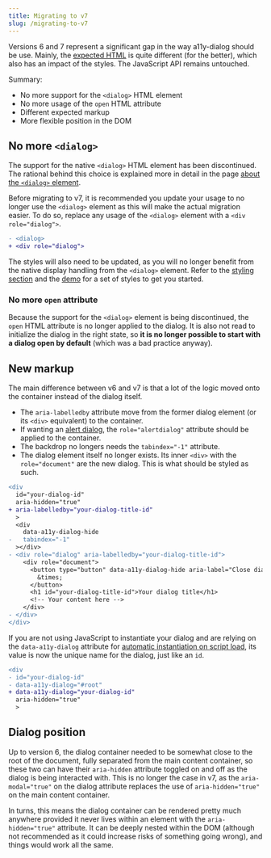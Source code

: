 ```yaml
---
title: Migrating to v7
slug: /migrating-to-v7
---
```


Versions 6 and 7 represent a significant gap in the way a11y-dialog should be use. Mainly, the [expected HTML](./usage.markup.md) is quite different (for the better), which also has an impact of the styles. The JavaScript API remains untouched.

Summary:

- No more support for the `<dialog>` HTML element
- No more usage of the `open` HTML attribute
- Different expected markup
- More flexible position in the DOM

## No more `<dialog>`

The support for the native `<dialog>` HTML element has been discontinued. The rational behind this choice is explained more in detail in the page [about the `<dialog>` element](./further_reading.dialog_element.md).

Before migrating to v7, it is recommended you update your usage to no longer use the `<dialog>` element as this will make the actual migration easier. To do so, replace any usage of the `<dialog>` element with a `<div role="dialog">`.

```diff
- <dialog>
+ <div role="dialog">
```

The styles will also need to be updated, as you will no longer benefit from the native display handling from the `<dialog>` element. Refer to the [styling section](./usage.styling.md) and the [demo](https://codesandbox.io/s/a11y-dialog-v7-pnwqu) for a set of styles to get you started.

### No more `open` attribute

Because the support for the `<dialog>` element is being discontinued, the `open` HTML attribute is no longer applied to the dialog. It is also not read to initialize the dialog in the right state, so **it is no longer possible to start with a dialog open by default** (which was a bad practice anyway).

## New markup

The main difference between v6 and v7 is that a lot of the logic moved onto the container instead of the dialog itself.

- The `aria-labelledby` attribute move from the former dialog element (or its `<div>` equivalent) to the container.
- If wanting an [alert dialog](./advanced.alert_dialog.md), the `role="alertdialog"` attribute should be applied to the container.
- The backdrop no longers needs the `tabindex="-1"` attribute.
- The dialog element itself no longer exists. Its inner `<div>` with the `role="document"` are the new dialog. This is what should be styled as such.

```diff
<div
  id="your-dialog-id"
  aria-hidden="true"
+ aria-labelledby="your-dialog-title-id"
  >
  <div
    data-a11y-dialog-hide
-   tabindex="-1"
  ></div>
- <div role="dialog" aria-labelledby="your-dialog-title-id">
    <div role="document">
      <button type="button" data-a11y-dialog-hide aria-label="Close dialog">
        &times;
      </button>
      <h1 id="your-dialog-title-id">Your dialog title</h1>
      <!-- Your content here -->
    </div>
- </div>
</div>
```

If you are not using JavaScript to instantiate your dialog and are relying on the `data-a11y-dialog` attribute for [automatic instantiation on script load](./usage.instantiation.md), its value is now the unique name for the dialog, just like an `id`.

```diff
<div
- id="your-dialog-id"
- data-a11y-dialog="#root"
+ data-a11y-dialog="your-dialog-id"
  aria-hidden="true"
  >
```

## Dialog position

Up to version 6, the dialog container needed to be somewhat close to the root of the document, fully separated from the main content container, so these two can have their `aria-hidden` attribute toggled on and off as the dialog is being interacted with. This is no longer the case in v7, as the `aria-modal="true"` on the dialog attribute replaces the use of `aria-hidden="true"` on the main content container.

In turns, this means the dialog container can be rendered pretty much anywhere provided it never lives within an element with the `aria-hidden="true"` attribute. It can be deeply nested within the DOM (although not recommended as it could increase risks of something going wrong), and things would work all the same.
